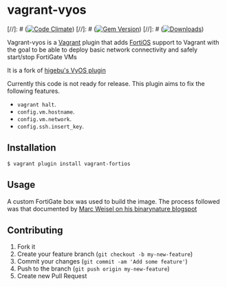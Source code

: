 # vagrant-vyos

[//]: # ([![Code Climate](https://codeclimate.com/github/higebu/vagrant-vyos/badges/gpa.svg)](https://codeclimate.com/github/higebu/vagrant-vyos))
[//]: # ([![Gem Version](https://badge.fury.io/rb/vagrant-vyos.svg)](https://badge.fury.io/rb/vagrant-vyos))
[//]: # ([![Downloads](http://ruby-gem-downloads-badge.herokuapp.com/vagrant-vyos?type=total&style=flat)](https://rubygems.org/gems/vagrant-vyos))

Vagrant-vyos is a [Vagrant](http://www.vagrantup.com) plugin that adds [FortiOS](https://www.fortinet.com/products/fortigate/fortios.html) support to Vagrant with the goal to be able to deploy basic network connectivity and safely start/stop FortiGate VMs 

It is a fork of [higebu's VyOS plugin](https://github.com/higebu/vagrant-vyos)

Currently this code is not  ready for release. 
This plugin aims to fix the following features.

* `vagrant halt`.
* `config.vm.hostname`.
* `config.vm.network`.
* `config.ssh.insert_key`.

## Installation

```
$ vagrant plugin install vagrant-fortios
```

## Usage
A custom FortiGate box was used to build the image. The process followed was that documented by [Marc Weisel on his binarynature blogspot](https://binarynature.blogspot.com/2018/12/fortigate-vagrant-box-for-vmware-fusion.html)


## Contributing

1. Fork it
2. Create your feature branch (`git checkout -b my-new-feature`)
3. Commit your changes (`git commit -am 'Add some feature'`)
4. Push to the branch (`git push origin my-new-feature`)
5. Create new Pull Request
